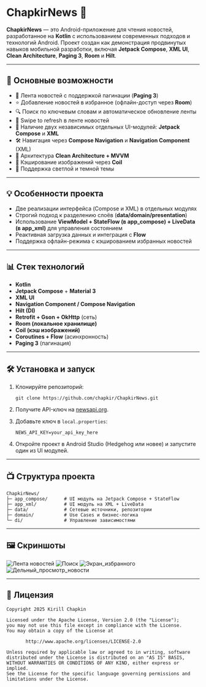 # ChapkirNews 📰

**ChapkirNews** — это Android-приложение для чтения новостей, разработанное на **Kotlin** с использованием современных подходов и технологий Android. Проект создан как демонстрация продвинутых навыков мобильной разработки, включая **Jetpack Compose**, **XML UI**, **Clean Architecture**, **Paging 3**, **Room** и **Hilt**.

---

## 🚀 Основные возможности

* 📑 Лента новостей с поддержкой пагинации (**Paging 3**)
* ⭐ Добавление новостей в избранное (офлайн-доступ через **Room**)
* 🔍 Поиск по ключевым словам и автоматическое обновление ленты
* 🔄 Swipe to refresh в ленте новостей
* 🎨 Наличие двух независимых отдельных UI-модулей: **Jetpack Compose** и **XML**
* 🛠️ Навигация через **Compose Navigation** и **Navigation Component** (XML)
* 🤖 Архитектура **Clean Architecture + MVVM**
* 👾 Кэширование изображений через **Coil**
* 📱 Поддержка светлой и темной темы

---

## 💡 Особенности проекта

* Две реализации интерфейса (Compose и XML) в отдельных модулях
* Строгий подход к разделению слоёв (**data/domain/presentation**)
* Использование **ViewModel + StateFlow (в app_compose) + LiveData (в app_xml)** для управления состоянием
* Реактивная загрузка данных и интеграция с **Flow**
* Поддержка офлайн-режима с кэшированием избранных новостей

---

## 📊 Стек технологий

* **Kotlin**
* **Jetpack Compose** + **Material 3**
* **XML UI**
* **Navigation Component / Compose Navigation**
* **Hilt (DI)**
* **Retrofit + Gson + OkHttp** (сеть)
* **Room (локальное хранилище)**
* **Coil (кэш изображений)**
* **Coroutines + Flow** (асинхронность)
* **Paging 3** (пагинация)

---

## 🛠️ Установка и запуск

1. Клонируйте репозиторий:

   ```text
   git clone https://github.com/chapkir/ChapkirNews.git
   ```


2. Получите API-ключ на [newsapi.org](https://newsapi.org).

3. Добавьте ключ в `local.properties`:

   ```text
   NEWS_API_KEY=your_api_key_here
   ```


4. Откройте проект в Android Studio (Hedgehog или новее) и запустите один из UI модулей.

---

## 📺 Структура проекта

```text
ChapkirNews/
├─ app_compose/      # UI модуль на Jetpack Compose + StateFlow
├─ app_xml/          # UI модуль на XML + LiveData
├─ data/             # Сетевые источники, репозитории
├─ domain/           # Use Cases и бизнес-логика
└─ di/               # Управление зависимостями
```

---

## 🖼️ Скриншоты

![Лента новостей](screenshots/compose_newsfeed.jpg)
![Поиск](screenshots/compose_search.jpg)
![Экран_избранного](screenshots/compose_favs.jpg)
![Дельный_просмотр_новости](screenshots/compose_news_detail.jpg)

---

## 📝 Лицензия

```text
Copyright 2025 Kirill Chapkin  
  
Licensed under the Apache License, Version 2.0 (the "License");  
you may not use this file except in compliance with the License.  
You may obtain a copy of the License at  
  
       http://www.apache.org/licenses/LICENSE-2.0  
              
Unless required by applicable law or agreed to in writing, software  
distributed under the License is distributed on an "AS IS" BASIS,  
WITHOUT WARRANTIES OR CONDITIONS OF ANY KIND, either express or implied.  
See the License for the specific language governing permissions and  
limitations under the License. 
```
